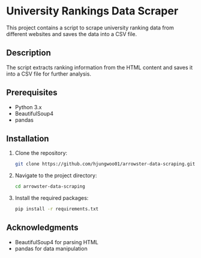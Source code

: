 # University Rankings Data Scraper

This project contains a script to scrape university ranking data from different websites and saves the data into a CSV file.

## Description

The script extracts ranking information from the HTML content and saves it into a CSV file for further analysis.

## Prerequisites

- Python 3.x
- BeautifulSoup4
- pandas

## Installation

1. Clone the repository:

    ```bash
    git clone https://github.com/hjungwoo01/arrowster-data-scraping.git
    ```

2. Navigate to the project directory:

    ```bash
    cd arrowster-data-scraping
    ```

3. Install the required packages:

    ```bash
    pip install -r requirements.txt
    ```

## Acknowledgments

- BeautifulSoup4 for parsing HTML
- pandas for data manipulation
